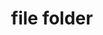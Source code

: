 ---
layout: objects
title: file folder
emoji: file_folder
permalink: 📁.html
image: assets/img/3moji/file_folder.png
---